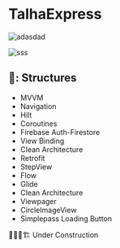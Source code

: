 # TalhaExpress


![adasdad](https://github.com/infernotlc/TalhaExpress/assets/70065773/7fb52eb2-1cde-4bfa-ab08-b07aa48e57cf)

![sss](https://github.com/infernotlc/TalhaExpress/assets/70065773/952aa69d-9039-4887-b675-210c2c03c5cc)


 ## 🍍: Structures 
- MVVM
- Navigation
- Hilt
- Coroutines
- Firebase Auth-Firestore
- View Binding 
- Clean Architecture
- Retrofit
- StepView
- Flow
- Glide
- Clean Architecture
- Viewpager
- CircleImageView
- Simplepass Loading Button

🚜👷🚧🏗️
Under Construction 
    
 

    
 
    

 
    
 
